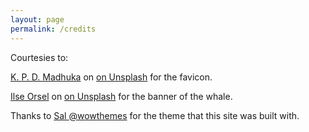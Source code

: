 ```yaml
---
layout: page
permalink: /credits
---
```


Courtesies to:

<span><a href="https://unsplash.com/@kpdmadhuka?utm_source=unsplash&amp;utm_medium=referral&amp;utm_content=creditCopyText">K. P. D. Madhuka</a> on <a href="https://unsplash.com/s/photos/biology?utm_source=unsplash&amp;utm_medium=referral&amp;utm_content=creditCopyText">on Unsplash</a> for the favicon.</span>

<span><a href="https://unsplash.com/@lgtts?utm_source=unsplash&amp;utm_medium=referral&amp;utm_content=creditCopyText">Ilse Orsel</a> on <a href="https://unsplash.com/s/photos/waving-animal?utm_source=unsplash&amp;utm_medium=referral&amp;utm_content=creditCopyText">on Unsplash</a> for the banner of the whale.</span>

<span>Thanks to <a href="https://www.wowthemes.net/memoirs-free-jekyll-theme/">Sal @wowthemes</a> for the theme that this site was built with.</span>

